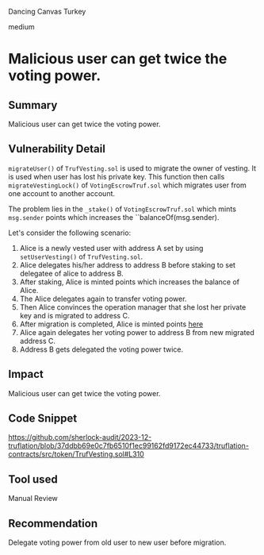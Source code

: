 Dancing Canvas Turkey

medium

# Malicious user can get twice the voting power.

## Summary
Malicious user can get twice the voting power.

## Vulnerability Detail
``migrateUser()``  of ``TrufVesting.sol`` is used to migrate the owner of vesting. It is used when user has lost his private key. This function then calls ``migrateVestingLock()`` of ``VotingEscrowTruf.sol`` which migrates user from one account to another account.

The problem lies in the ``_stake()`` of ``VotingEscrowTruf.sol`` which mints ``msg.sender`` points which increases the ``balanceOf(msg.sender).

Let's consider the following scenario:
1. Alice is a newly vested user with address A set by using ``setUserVesting()`` of ``TrufVesting.sol``.
2. Alice delegates his/her address to address B before staking to set delegatee of alice to address B.
3. After staking, Alice is minted points which increases the balance of Alice.
4. The Alice delegates again to transfer voting power.
5. Then Alice convinces the operation manager that she lost her private key and is migrated to address C.
6. After migration is completed, Alice is minted points [here](https://github.com/sherlock-audit/2023-12-truflation/blob/37ddbb69e0c7fb6510f1ec99162fd9172ec44733/truflation-contracts/src/token/VotingEscrowTruf.sol#L246)
7. Alice again delegates her voting power to address B from new migrated address C.
8. Address B gets delegated the voting power twice. 

## Impact
Malicious user can get twice the voting power.

## Code Snippet
https://github.com/sherlock-audit/2023-12-truflation/blob/37ddbb69e0c7fb6510f1ec99162fd9172ec44733/truflation-contracts/src/token/TrufVesting.sol#L310

## Tool used
Manual Review

## Recommendation
Delegate voting power from old user to new user before migration.